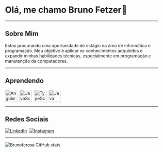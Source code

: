 # Olá, me chamo Bruno Fetzer👋

---

## Sobre Mim
Estou procurando uma oportunidade de estágio na área de informática e programação. Meu objetivo é aplicar os conhecimentos adquiridos e expandir minhas habilidades técnicas, especialmente em programação e manutenção de computadores.

---

## Aprendendo
<div style="display: flex; flex-wrap: wrap; gap: 8px;">
  <img src="https://cdn.jsdelivr.net/gh/devicons/devicon/icons/angularjs/angularjs-original.svg" alt="Angular" width="40" />
  <img src="https://cdn.jsdelivr.net/gh/devicons/devicon/icons/javascript/javascript-original.svg" alt="JavaScript" width="40" />
  <img src="https://cdn.jsdelivr.net/gh/devicons/devicon/icons/typescript/typescript-original.svg" alt="TypeScript" width="40" />
  <img src="https://cdn.jsdelivr.net/gh/devicons/devicon/icons/java/java-original.svg" alt="Java" width="40" />
</div>

---

## Redes Sociais
<div style="display: flex; flex-wrap: wrap; gap: 8px;">
<a href="https://linkedin.com/in/brunofcrosa">
  <img src="https://img.shields.io/badge/LinkedIn-0077B5?style=for-the-badge&logo=linkedin&logoColor=white" alt="LinkedIn"/>
</a>
<a href="https://instagram.com/brunofcrosa">
  <img src="https://img.shields.io/badge/Instagram-E4405F?style=for-the-badge&logo=instagram&logoColor=white" alt="Instagram"/>
</a>
</div>

---

![Brunofcrosa GitHub stats](https://github-readme-stats.vercel.app/api?username=brunofcrosa&show_icons=true&theme=tokyonight)
